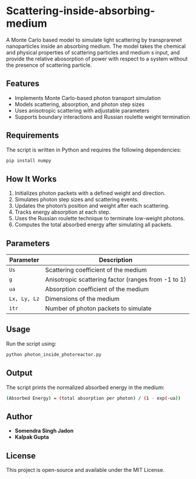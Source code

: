 # Scattering-inside-absorbing-medium
A Monte Carlo based model to simulate light scattering by transprarenet nanoparticles inside an absorbing medium. The model takes the chemical and physical properties of scattering particles and medium s input, and provide the relative abosorption of power with respect to a system without the presence of scattering particle. 

## Features
- Implements Monte Carlo-based photon transport simulation
- Models scattering, absorption, and photon step sizes
- Uses anisotropic scattering with adjustable parameters
- Supports boundary interactions and Russian roulette weight termination

## Requirements
The script is written in Python and requires the following dependencies:

```bash
pip install numpy
```

## How It Works
1. Initializes photon packets with a defined weight and direction.
2. Simulates photon step sizes and scattering events.
3. Updates the photon’s position and weight after each scattering.
4. Tracks energy absorption at each step.
5. Uses the Russian roulette technique to terminate low-weight photons.
6. Computes the total absorbed energy after simulating all packets.

## Parameters
| Parameter  | Description |
|------------|-------------|
| `Us`       | Scattering coefficient of the medium |
| `g`        | Anisotropic scattering factor (ranges from -1 to 1) |
| `ua`       | Absorption coefficient of the medium |
| `Lx, Ly, Lz` | Dimensions of the medium |
| `itr`      | Number of photon packets to simulate |


## Usage
Run the script using:

```bash
python photon_inside_photoreactor.py
```

## Output
The script prints the normalized absorbed energy in the medium:

```bash
(Absorbed Energy) = (total absorption per photon) / (1 - exp(-ua))
```

## Author
- **Somendra Singh Jadon**
- **Kalpak Gupta**

## License
This project is open-source and available under the MIT License.
